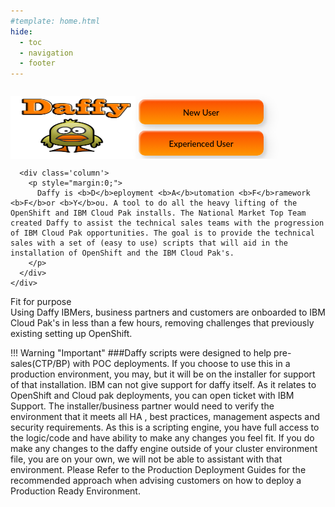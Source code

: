```yaml
---
#template: home.html
hide:
  - toc
  - navigation
  - footer
---
```

<script>
  document.title = "Daffy Home";
</script>
<style>
  [dir="ltr"] .md-sidebar--primary:not([hidden]) ~ .md-content > .md-content__inner { margin-left: 0;}

  :root >* {
    --md-default-bg-color: #161616; /* background */
    --md-primary-bg-color: #fff; /* Title bar text */
    --md-typeset-a-color: #aaa; /* Additional header text */
    --md-typeset-color: #fff; /* nav text normal */
    --md-accent-fg-color: #392fa4; /* text hover + highlight*/
    --md-default-fg-color--lighter: #33f; /* Nav scroll bar */
    --md-primary-bg-color--light: #fff; /* Search bar text */
    --md-default-fg-color: #fff; /* Search result box section header */
    --md-default-fg-color--light: #eee; /* Search box result text */

  }

  div.md-source-file {color: black; margin-left: 1rem;}
</style>

<div class="home-hero" style="margin:0 !!important">
  <div class="home-hero-text">
    <h1 style="display: inline"></h1>
  </div>
  <div class="home-hero-image"></div>

  <div class=home-description>
    <div class='row'>
      <div class='column'>
        <p align = "right">
          <img src='./images/ducks.png'  align="left" width="200"
          height="100" style = "float">
        </p>
        <button onclick="location.href='Deploying-OCP/Pre-Req/'" class="custom-btn btn-7"><span>New User</span></button>
        <button onclick="location.href='Deploying-OCP/'" class="custom-btn btn-7"><span>Experienced User</span></button>
      </div>

      <div class='column'>
        <p style="margin:0;">
          Daffy is <b>D</b>eployment <b>A</b>utomation <b>F</b>ramework <b>F</b>or <b>Y</b>ou. A tool to do all the heavy lifting of the OpenShift and IBM Cloud Pak installs. The National Market Top Team created Daffy to assist the technical sales teams with the progression of IBM Cloud Pak opportunities. The goal is to provide the technical sales with a set of (easy to use) scripts that will aid in the installation of OpenShift and the IBM Cloud Pak's.
        </p>
      </div>
    </div>
  </div>
  <div class='home-purpose'>
    <div class='row'>
      <div class='column'>
        Fit for purpose
      </div>
      <div class='column'>
        Using Daffy IBMers, business partners and customers are onboarded to IBM Cloud Pak's in less than a few hours, removing challenges that previously existing setting up OpenShift.
      </div>
    </div>
  </div>
</div>

<div class="dave-page" markdown='block'>

</div>

<style>

.frame {
  width: 90%;
  margin: 40px auto;
  text-align: left;
}
button {
  margin: 5px;
}
.custom-btn {
  width: 200px;
  height: 40px;
  color: black;
  border-radius: 10px;
  padding: 10px 25px;
  font-family: 'Lato', sans-serif;
  font-weight: 500;
  background: transparent;
  cursor: pointer;
  transition: all 0.3s ease;
  position: relative;
  display: inline-block;
   box-shadow:inset 2px 2px 2px 0px rgba(255,255,255,.5),
   7px 7px 20px 0px rgba(0,0,0,.1),
   4px 4px 5px 0px rgba(0,0,0,.1);
  outline: none;
}

/* 7 */
.btn-7 {
background: linear-gradient(0deg, rgba(255,151,0,1) 0%, rgba(251,75,2,1) 100%);
  line-height: 42px;
  padding: 0;
  border: none;
}
.btn-7 span {
  position: relative;
  display: block;
  width: 100%;
  height: 100%;
}
.btn-7:before,
.btn-7:after {
  position: absolute;
  content: "";
  right: 0;
  bottom: 0;
  background: rgba(251,75,2,1);
  box-shadow:
   -7px -7px 20px 0px rgba(255,255,255,.9),
   -4px -4px 5px 0px rgba(255,255,255,.9),
   7px 7px 20px 0px rgba(0,0,0,.2),
   4px 4px 5px 0px rgba(0,0,0,.3);
  transition: all 0.3s ease;
}
.btn-7:before{
   height: 0%;
   width: 2px;
}
.btn-7:after {
  width: 0%;
  height: 2px;
}
.btn-7:hover{
  color: rgba(251,75,2,1);
  background: transparent;
}
.btn-7:hover:before {
  height: 100%;
}
.btn-7:hover:after {
  width: 100%;
}
.btn-7 span:before,
.btn-7 span:after {
  position: absolute;
  content: "";
  left: 0;
  top: 0;
  background: rgba(251,75,2,1);
  box-shadow:
   -7px -7px 20px 0px rgba(255,255,255,.9),
   -4px -4px 5px 0px rgba(255,255,255,.9),
   7px 7px 20px 0px rgba(0,0,0,.2),
   4px 4px 5px 0px rgba(0,0,0,.3);
  transition: all 0.3s ease;
}
.btn-7 span:before {
  width: 2px;
  height: 0%;
}
.btn-7 span:after {
  height: 2px;
  width: 0%;
}
.btn-7 span:hover:before {
  height: 100%;
}
.btn-7 span:hover:after {
  width: 100%;
}
}
</style>


!!! Warning "Important"
    ###Daffy scripts were designed to help pre-sales(CTP/BP) with POC deployments. If you choose to use this in a production environment, you may, but it will be on the installer for support of that installation.  IBM can not give support for daffy itself. As it relates to OpenShift and Cloud pak deployments, you can open ticket with IBM Support. The installer/business partner would need to verify  the environment that it meets all HA , best practices, management aspects and security requirements. As this is a scripting engine, you have full access to the logic/code and have ability to make any changes you feel fit. If you do make any changes to the daffy engine outside of your cluster environment file, you are on your own, we will not be able to assistant with that environment.  Please Refer to the Production Deployment Guides for the recommended approach when advising customers on how to deploy a Production Ready Environment.
